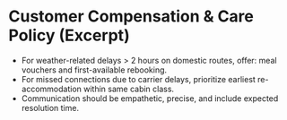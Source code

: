 # Customer Compensation & Care Policy (Excerpt)

- For weather-related delays > 2 hours on domestic routes, offer: meal vouchers and first-available rebooking.
- For missed connections due to carrier delays, prioritize earliest re-accommodation within same cabin class.
- Communication should be empathetic, precise, and include expected resolution time.

